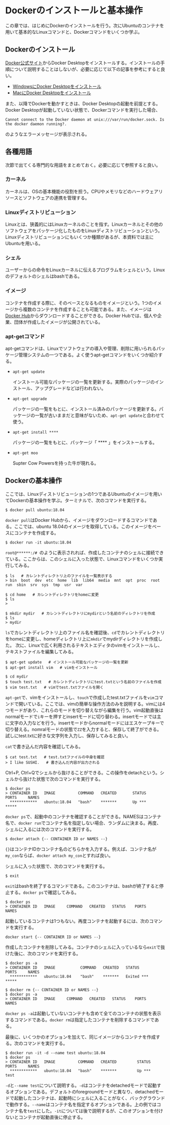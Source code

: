 # Dockerのインストールと基本操作

この章では、はじめにDockerのインストールを行う。次にUbuntuのコンテナを用いて基本的なLinuxコマンドと、Dockerコマンドをいくつか学ぶ。

## Dockerのインストール

[Docker公式サイト](https://www.docker.com/)からDocker Desktopをインストールする。インストールの手順について説明することはしないが、必要に応じて以下の記事を参考にすると良い。
* [WindowsにDocker Desktopをインストール](https://docs.docker.jp/desktop/windows/install.html#windows-docker-desktop)
* [MacにDocker Desktopをインストール](https://docs.docker.jp/desktop/mac/install.html)

また、以降でDockerを動かすときは、Docker Desktopの起動を前提とする。Docker Desktopが起動していない状態で、Dockerコマンドを実行した場合、
```
Cannot connect to the Docker daemon at unix:///var/run/docker.sock. Is the docker daemon running?.
```

のようなエラーメッセージが表示される。

## 各種用語

次節で出てくる専門的な用語をまとめておく。必要に応じて参照すると良い。

### カーネル
カーネルは、OSの基本機能の役割を担う。CPUやメモリなどのハードウェアリソースとソフトウェアの連携を管理する。
### Linuxディストリビューション
Linuxとは、狭義的にはLinuxカーネルのことを指す。Linuxカーネルとその他のソフトウェアをパッケージ化したものをLinuxディストリビューションという。Linuxディストリビューションにもいくつか種類があるが、本資料では主にUbuntuを用いる。
### シェル
ユーザーからの命令をLinuxカーネルに伝えるプログラムをシェルという。Linuxのデフォルトのシェルはbashである。
### イメージ
コンテナを作成する際に、そのベースとなるものをイメージという。1つのイメージから複数のコンテナを作成することも可能である。また、イメージは[Docker Hub](https://hub.docker.com/)からダウンロードすることができる。Docker Hubでは、個人や企業、団体が作成したイメージが公開されている。
### apt-getコマンド
apt-getコマンドは、Linuxでソフトウェアの導入や管理、削除に用いられるパッケージ管理システムの一つである。よく使うapt-getコマンドをいくつか紹介する。

* `apt-get update`

    インストール可能なパッケージの一覧を更新する。実際のパッケージのインストール、アップグレードなどは行われない。
* `apt-get upgrade`

    パッケージの一覧をもとに、インストール済みのパッケージを更新する。パッケージの一覧が古いままだと意味がないため、`apt-get update`と合わせて使う。
* `apt-get install ****`

    パッケージの一覧をもとに、パッケージ「 **** 」をインストールする。
* `apt-get moo`

    Supter Cow Powersを持った牛が現れる。

## Dockerの基本操作

ここでは、Linuxディストリビューションの1つであるUbuntuのイメージを用いてDockerの基本操作を学ぶ。ターミナルで、次のコマンドを実行する。
```shell
$ docker pull ubuntu:18.04
```
`docker pull`はDocker Hubから、イメージをダウンロードするコマンドである。ここでは、ubuntu 18.04のイメージを取得している。このイメージをベースにコンテナを作成する。
```shell
$ docker run -it ubuntu:18.04
```
`root@******:/# `のように表示されれば、作成したコンテナのシェルに接続できている。ここからは、このシェルに入った状態で、Linuxコマンドをいくつか実行してみる。
```shell
$ ls   # カレントディレクトリ上のファイルを一覧表示する
> bin  boot  dev  etc  home  lib  lib64  media  mnt  opt  proc  root  run  sbin  srv  sys  tmp  usr  var

$ cd home   # カレントディレクトリをhomeに変更
$ ls
> 

$ mkdir mydir   # カレントディレクトリにmydirという名前のディレクトリを作成
$ ls
> mydir
```
`ls`でカレントディレクトリ上のファイル名を確認後、`cd`でカレントディレクトリをhomeに変更し、homeディレクトリ上に`mkdir`でmydirディレクトリを作成した。
次に、Linuxで広く利用されるテキストエディタのvimをインストールし、テキストファイルを編集してみる。

```shell
$ apt-get update   # インストール可能なパッケージの一覧を更新
$ apt-get install vim   # vimをインストール

$ cd mydir
$ touch test.txt   # カレントディレクトリにtest.txtという名前のファイルを作成
$ vim test.txt   # vimでtest.txtファイルを開く
```
`apt-get`で、vimをインストールし、`touch`で作成したtest.txtファイルを`vim`コマンドで開いている。ここでは、vimの簡単な操作方法のみを説明する。vimには4つモードがあり、これらのモードを切り替えながら編集を行う。vim起動直後はnormalモードで`i`キーを押すとinsertモードに切り替わる。insertモードでは主に文字の入力などを行う。insertモードからnormalモードにはエスケープキーで切り替える。nomralモードの状態で`ZZ`を入力すると、保存して終了ができる。試しにtest.txtに好きな文字列を入力し、保存してみると良い。

`cat`で書き込んだ内容を確認してみる。
```shell
$ cat test.txt   # test.txtファイルの中身を確認
> I like SUSHI.   # 書き込んだ内容が出力される
```

Ctrl+P, Ctrl+Qでシェルから抜けることができる。この操作をdetachという。シェルから抜けた状態で次のコマンドを実行する。
```shell
$ docker ps
> CONTAINER ID   IMAGE          COMMAND   CREATED       STATUS         PORTS     NAMES
  ************   ubuntu:18.04   "bash"    *******       Up ***                   *****
```
`docker ps`で、起動中のコンテナを確認することができる。NAMESはコンテナ名で、`docker run`でコンテナ名を指定しない場合、ランダムに決まる。再度、シェルに入るには次のコマンドを実行する。
```shell
$ docker attach {-- CONTAINER ID or NAMES --}
```
`{}`はコンテナIDかコンテナ名のどちらかを入力する。例えば、コンテナ名が`my_con`ならば、`docker attach my_con`とすれば良い。

シェルに入った状態で、次のコマンドを実行する。
```shell
$ exit
```
`exit`はbashを終了するコマンドである。このコンテナは、bashが終了すると停止する。`docker ps`で確認してみる。
```shell
$ docker ps
> CONTAINER ID   IMAGE     COMMAND   CREATED   STATUS    PORTS     NAMES
```
起動しているコンテナは1つもない。再度コンテナを起動するには、次のコマンドを実行する。
```shell
docker start {-- CONTAINER ID or NAMES --}
```
作成したコンテナを削除してみる。コンテナのシェルに入っているなら`exit`で抜けた後に、次のコマンドを実行する。
```shell
$ docker ps -a
> CONTAINER ID   IMAGE           COMMAND   CREATED   STATUS        PORTS     NAMES
  ************   ubuntu:18.04    "bash"    *******   Exited ***              *****

$ docker rm {-- CONTAINER ID or NAMES --}
$ docker ps -a
> CONTAINER ID   IMAGE     COMMAND   CREATED   STATUS    PORTS     NAMES
```
`docker ps -a`は起動していないコンテナも含めて全てのコンテナの状態を表示するコマンドである。`docker rm`は指定したコンテナを削除するコマンドである。

最後に、いくつかのオプションを加えて、同じイメージからコンテナを作成する。次のコマンドを実行する。
```shell
$ docker run -it -d --name test ubuntu:18.04
$ docker ps
> CONTAINER ID   IMAGE          COMMAND   CREATED         STATUS         PORTS     NAMES
  ************   ubuntu:18.04   "bash"    *******         Up ***                   test
```
`-d`と`--name test`について説明する。`-d`はコンテナをdetachedモードで起動するオプションである。デフォルトのforegroundモードと異なり、detachedモードで起動したコンテナは、起動時にシェルに入ることがなく、バックグラウンドで動作する。`--name`はコンテナ名を指定するオプションである。上の例ではコンテナ名を`test`にした。`-it`については後で説明するが、このオプションを付けないとコンテナが起動直後に停止する。